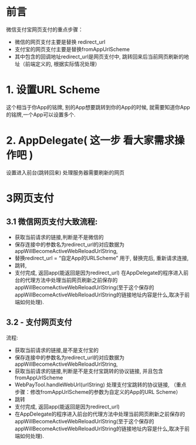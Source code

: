 # 前言
微信支付宝网页支付的重点步骤：

- 微信的网页支付主要是替换 redirect_url
- 支付宝的网页支付主要是替换fromAppUrlScheme
- 其中包含的回调地址redirect_url是网页支付中, 跳转回来后当前网页刷新的地址（前端定义的, 根据实际情况处理）




# 1. 设置URL Scheme

这个相当于你App的铭牌, 别的App想要跳转到你的App的时候, 就需要知道你App的铭牌,一个App可以设置多个.

# 2. AppDelegate( 这一步 看大家需求操作吧 )

设置进入前台(跳转回来) 处理服务器需要刷新的网页

# 3网页支付

## 3.1 微信网页支付大致流程:

- 获取当前请求的链接,判断是不是微信的
- 保存连接中的参数名为redirect_url的对应数据为appWillBecomeActiveWebReloadUrlString,
- 替换redirect_url = “自定App的URLScheme” 用于,
替换完后, 重新请求连接,
- 跳转,
- 支付完成, 返回app(能返回是因为redirect_url)
在AppDelegate的程序进入前台的代理方法中处理当前网页刷新之前保存的appWillBecomeActiveWebReloadUrlString(至于这个保存的appWillBecomeActiveWebReloadUrlString的链接地址内容是什么,取决于前端如何处理).



## 3.2 - 支付网页支付

流程:

- 获取当前请求的链接,是不是支付宝的
- 保存连接中的参数名为redirect_url的对应数据为appWillBecomeActiveWebReloadUrlString,
- 获取当前请求的链接,判断是不是支付宝跳转的协议链接, 并且包含fromAppUrlScheme
- WebPayTool.handleWebUrl(urlString) 处理支付宝跳转的协议链接, （重点步骤：修改fromAppUrlScheme的参数为自定义的App的URL Scheme）
- 跳转
- 支付完成, 返回app(能返回是因为redirect_url)
- 在AppDelegate的程序进入前台的代理方法中处理当前网页刷新之前保存的appWillBecomeActiveWebReloadUrlString(至于这个保存的appWillBecomeActiveWebReloadUrlString的链接地址内容是什么,取决于前端如何处理).
